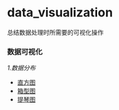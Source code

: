 # data_visualization
总结数据处理时所需要的可视化操作


### **数据可视化**

*1.数据分布*

- [直方图](dis/hist.md)
- [箱型图](dis/box.md)
- [提琴图](dis/violin.md)